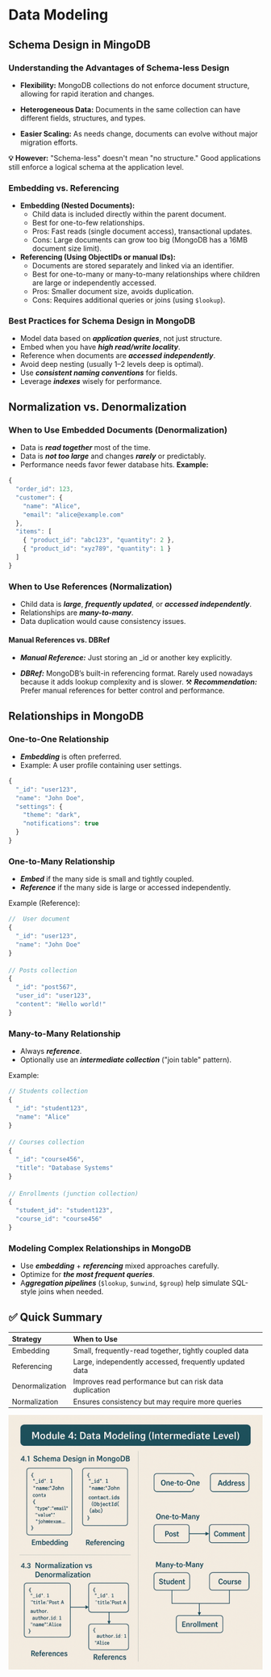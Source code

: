 # Data Modeling

## Schema Design in MingoDB

### Understanding the Advantages of Schema-less Design

- **Flexibility:** MongoDB collections do not enforce document structure, allowing for rapid iteration and changes.

- **Heterogeneous Data:** Documents in the same collection can have different fields, structures, and types.

- **Easier Scaling:** As needs change, documents can evolve without major migration efforts.

**:bulb:** **However:** "Schema-less" doesn't mean "no structure." Good applications still enforce a logical schema at the application level.

### Embedding vs. Referencing

- **Embedding (Nested Documents):**
  - Child data is included directly within the parent document.
  - Best for one-to-few relationships.
  - Pros: Fast reads (single document access), transactional updates.
  - Cons: Large documents can grow too big (MongoDB
  has a 16MB document size limit).
- **Referencing (Using ObjectIDs or manual IDs):**
  - Documents are stored separately and linked via an identifier.
  - Best for one-to-many or many-to-many relationships where children are large or independently accessed.
  - Pros: Smaller document size, avoids duplication.
  - Cons: Requires additional queries or joins (using `$lookup`).

### Best Practices for Schema Design in MongoDB

- Model data based on ***application queries***, not just structure.
- Embed when you have ***high read/write locality***.
- Reference when documents are ***accessed independently***.
- Avoid deep nesting (usually 1–2 levels deep is optimal).
- Use ***consistent naming conventions*** for fields.
- Leverage ***indexes*** wisely for performance.

## Normalization vs. Denormalization

### When to Use Embedded Documents (Denormalization)

- Data is ***read together*** most of the time.
- Data is ***not too large*** and changes ***rarely*** or predictably.
- Performance needs favor fewer database hits.
**Example:**

```javascript
{
  "order_id": 123,
  "customer": {
    "name": "Alice",
    "email": "alice@example.com"
  },
  "items": [
    { "product_id": "abc123", "quantity": 2 },
    { "product_id": "xyz789", "quantity": 1 }
  ]
}
```

### When to Use References (Normalization)

- Child data is ***large***, ***frequently updated***, or ***accessed independently***.
- Relationships are ***many-to-many***.
- Data duplication would cause consistency issues.

#### Manual References vs. DBRef

- ***Manual Reference:*** Just storing an _id or another key explicitly.

- ***DBRef:*** MongoDB’s built-in referencing format. Rarely used nowadays because it adds lookup complexity and is slower.
:hammer_and_pick: ***Recommendation:*** Prefer manual references for better control and performance.

## Relationships in MongoDB

### One-to-One Relationship

- ***Embedding*** is often preferred.
- Example: A user profile containing user settings.

```javascript
{
  "_id": "user123",
  "name": "John Doe",
  "settings": {
    "theme": "dark",
    "notifications": true
  }
}
```

### One-to-Many Relationship

- ***Embed*** if the many side is small and tightly coupled.
- ***Reference*** if the many side is large or accessed independently.

Example (Reference):

```javascript
//  User document
{
  "_id": "user123",
  "name": "John Doe"
}

// Posts collection
{
  "_id": "post567",
  "user_id": "user123",
  "content": "Hello world!"
}
```

### Many-to-Many Relationship

- Always ***reference***.
- Optionally use an ***intermediate collection*** ("join table" pattern).

Example:

```javascript
// Students collection
{
  "_id": "student123",
  "name": "Alice"
}

// Courses collection
{
  "_id": "course456",
  "title": "Database Systems"
}

// Enrollments (junction collection)
{
  "student_id": "student123",
  "course_id": "course456"
}
```

### Modeling Complex Relationships in MongoDB

- Use ***embedding*** + ***referencing*** mixed approaches carefully.
- Optimize for ***the most frequent queries***.
- A***ggregation pipelines*** (`$lookup`, `$unwind`, `$group`) help simulate SQL-style joins when needed.

## :white_check_mark: Quick Summary

| Strategy | When to Use |
|:---|:---|
| Embedding | Small, frequently-read together, tightly coupled data |
| Referencing | Large, independently accessed, frequently updated data |
| Denormalization | Improves read performance but can risk data duplication |
| Normalization | Ensures consistency but may require more queries |

![alt text](image-1.png)
